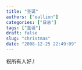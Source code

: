 ```yaml
---
title: "圣诞"
authors: ["eallion"]
categories: ["日志"]
tags: ["圣诞"]
draft: false
slug: "christmas"
date: "2008-12-25 22:49:09"
---
```


祝所有人好.!
